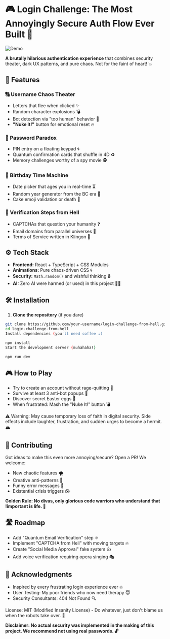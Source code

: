 # 🎮 Login Challenge: The Most Annoyingly Secure Auth Flow Ever Built 🔐  

![Demo](https://media.giphy.com/media/v1.Y2lkPTc5MGI3NjExb2x0Y3R5Z2V2d2VxY2R4bWZ4Z2N5eHl5Y2JodjJ6bGZ5b2V0M3N6ZyZlcD12MV9pbnRlcm5hbF9naWZfYnlfaWQmY3Q9Zw/3o7TKsQ8RqFkL5QyW4/giphy.gif)  

**A brutally hilarious authentication experience** that combines security theater, dark UX patterns, and pure chaos. Not for the faint of heart! 💥  

## 🚀 Features  

### 🔠 Username Chaos Theater  
- Letters that flee when clicked ✨  
- Random character explosions 💣  
- Bot detection via "too human" behavior 🤖  
- **"Nuke It!"** button for emotional reset 🔥  

### 🎲 Password Paradox  
- PIN entry on a floating keypad 🌀  
- Quantum confirmation cards that shuffle in 4D ♻️  
- Memory challenges worthy of a spy movie 🕵️  

### 📅 Birthday Time Machine  
- Date picker that ages you in real-time ⏳  
- Random year generator from the BC era 🦖  
- Cake emoji validation or death 🎂  

### 👻 Verification Steps from Hell  
- CAPTCHAs that question your humanity ❓  
- Email domains from parallel universes 📧  
- Terms of Service written in Klingon 📜  

## ⚙️ Tech Stack  

- **Frontend:** React + TypeScript + CSS Modules  
- **Animations:** Pure chaos-driven CSS 🌀  
- **Security:** `Math.random()` and wishful thinking 🔒  
- **AI:** Zero AI were harmed (or used) in this project 🚫🤖  

## 🛠️ Installation  

1. **Clone the repository** (if you dare)  
```bash  
git clone https://github.com/your-username/login-challenge-from-hell.git  
cd login-challenge-from-hell  
Install dependencies (you'll need coffee ☕)
```
```bash
npm install  
Start the development server (muhahaha!)
```

```bash
npm run dev
```

## 🎮 How to Play
- Try to create an account without rage-quitting 😤
- Survive at least 3 anti-bot popups 👮
- Discover secret Easter eggs 🥚
- When frustrated: Mash the "Nuke It!" button 💣

⚠️ Warning: May cause temporary loss of faith in digital security. Side effects include laughter, frustration, and sudden urges to become a hermit. 🏔️

## 🤝 Contributing
Got ideas to make this even more annoying/secure? Open a PR! We welcome:

- New chaotic features 🌪️
- Creative anti-patterns 🚫
- Funny error messages 🤡
- Existential crisis triggers 😱

**Golden Rule: No divas, only glorious code warriors who understand that !important is life. 💪**

## 🛣️ Roadmap
- Add "Quantum Email Verification" step ⚛️
- Implement "CAPTCHA from Hell" with moving targets 🔥
- Create "Social Media Approval" fake system 👍
- Add voice verification requiring opera singing 🎭

## 🙏 Acknowledgments
- Inspired by every frustrating login experience ever 🔥
- User Testing: My poor friends who now need therapy 😇
- Security Consultants: 404 Not Found 🔍

License: MIT (Modified Insanity License) - Do whatever, just don't blame us when the robots take over. 🤖

**Disclaimer: No actual security was implemented in the making of this project. We recommend not using real passwords. 🔓**